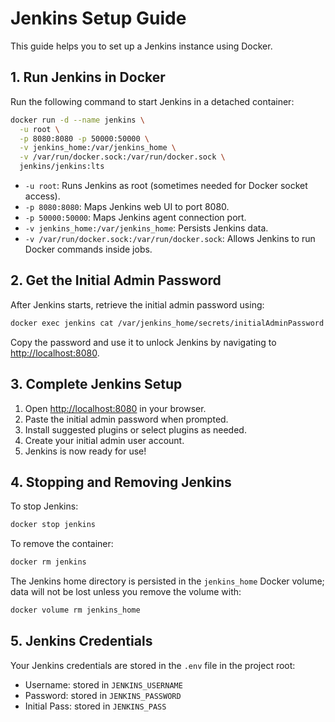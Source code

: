 # Jenkins Setup Guide

This guide helps you to set up a Jenkins instance using Docker.

## 1. Run Jenkins in Docker

Run the following command to start Jenkins in a detached container:

```bash
docker run -d --name jenkins \
  -u root \
  -p 8080:8080 -p 50000:50000 \
  -v jenkins_home:/var/jenkins_home \
  -v /var/run/docker.sock:/var/run/docker.sock \
  jenkins/jenkins:lts
```

- `-u root`: Runs Jenkins as root (sometimes needed for Docker socket access).
- `-p 8080:8080`: Maps Jenkins web UI to port 8080.
- `-p 50000:50000`: Maps Jenkins agent connection port.
- `-v jenkins_home:/var/jenkins_home`: Persists Jenkins data.
- `-v /var/run/docker.sock:/var/run/docker.sock`: Allows Jenkins to run Docker commands inside jobs.

## 2. Get the Initial Admin Password

After Jenkins starts, retrieve the initial admin password using:

```bash
docker exec jenkins cat /var/jenkins_home/secrets/initialAdminPassword
```

Copy the password and use it to unlock Jenkins by navigating to [http://localhost:8080](http://localhost:8080).

## 3. Complete Jenkins Setup

1. Open [http://localhost:8080](http://localhost:8080) in your browser.
2. Paste the initial admin password when prompted.
3. Install suggested plugins or select plugins as needed.
4. Create your initial admin user account.
5. Jenkins is now ready for use!

## 4. Stopping and Removing Jenkins

To stop Jenkins:

```bash
docker stop jenkins
```

To remove the container:

```bash
docker rm jenkins
```

The Jenkins home directory is persisted in the `jenkins_home` Docker volume; data will not be lost unless you remove the volume with:

```bash
docker volume rm jenkins_home
```

## 5. Jenkins Credentials

Your Jenkins credentials are stored in the `.env` file in the project root:
- Username: stored in `JENKINS_USERNAME`
- Password: stored in `JENKINS_PASSWORD`
- Initial Pass: stored in `JENKINS_PASS`